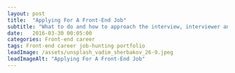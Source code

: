 ```yaml
---
layout: post
title:  "Applying For A Front-End Job"
subtitle: "What to do and how to approach the interview, interviewer and yourself"
date:   2016-03-30 00:05:00
categories: Front-end career
tags: Front-end career job-hunting portfolio
leadImage: /assets/unsplash_vadim_sherbakov_26-9.jpeg
leadImageAlt: "Applying For A Front-End Job"
---
```

